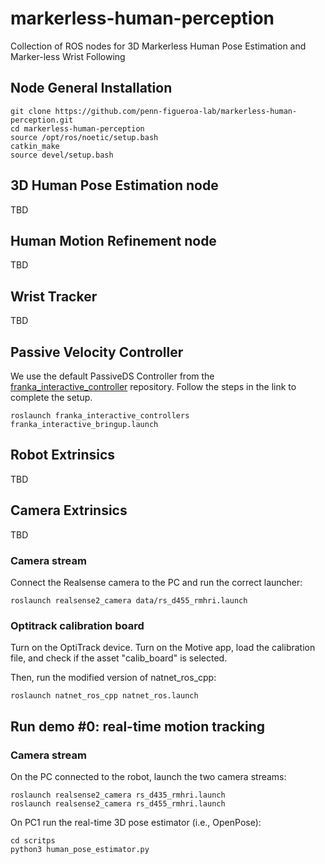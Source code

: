 # markerless-human-perception
Collection of ROS nodes for 3D Markerless Human Pose Estimation and Marker-less Wrist Following

## Node General Installation

```
git clone https://github.com/penn-figueroa-lab/markerless-human-perception.git
cd markerless-human-perception
source /opt/ros/noetic/setup.bash
catkin_make
source devel/setup.bash
```

## 3D Human Pose Estimation node
TBD

## Human Motion Refinement node
TBD

## Wrist Tracker
TBD

## Passive Velocity Controller
We use the default PassiveDS Controller from the [franka_interactive_controller](https://github.com/penn-figueroa-lab/franka_interactive_controllers) repository. Follow the steps in the link to complete the setup.

```
roslaunch franka_interactive_controllers franka_interactive_bringup.launch
```

## Robot Extrinsics
TBD

## Camera Extrinsics
TBD

### Camera stream
Connect the Realsense camera to the PC and run the correct launcher:
```
roslaunch realsense2_camera data/rs_d455_rmhri.launch
```

### Optitrack calibration board
Turn on the OptiTrack device. Turn on the Motive app, load the calibration file, and check if the asset "calib_board" is selected.

Then, run the modified version of natnet_ros_cpp:
```
roslaunch natnet_ros_cpp natnet_ros.launch
```

## Run demo #0: real-time motion tracking

### Camera stream
On the PC connected to the robot, launch the two camera streams:
```
roslaunch realsense2_camera rs_d435_rmhri.launch
roslaunch realsense2_camera rs_d455_rmhri.launch
```

On PC1 run the real-time 3D pose estimator (i.e., OpenPose):
```
cd scritps
python3 human_pose_estimator.py
```
